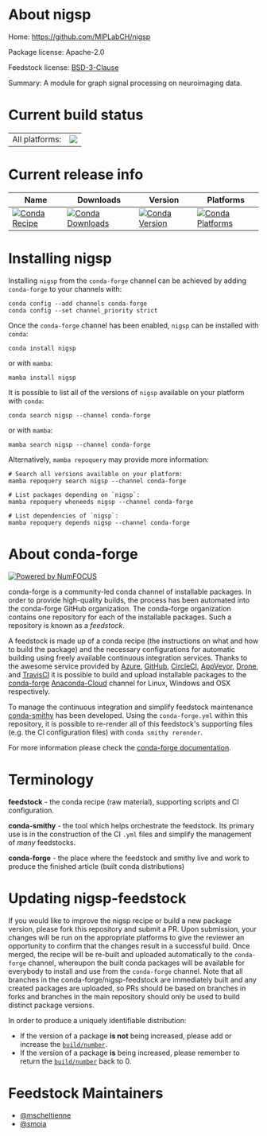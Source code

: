 About nigsp
===========

Home: https://github.com/MIPLabCH/nigsp

Package license: Apache-2.0

Feedstock license: [BSD-3-Clause](https://github.com/conda-forge/nigsp-feedstock/blob/main/LICENSE.txt)

Summary: A module for graph signal processing on neuroimaging data.

Current build status
====================


<table><tr><td>All platforms:</td>
    <td>
      <a href="https://dev.azure.com/conda-forge/feedstock-builds/_build/latest?definitionId=18203&branchName=main">
        <img src="https://dev.azure.com/conda-forge/feedstock-builds/_apis/build/status/nigsp-feedstock?branchName=main">
      </a>
    </td>
  </tr>
</table>

Current release info
====================

| Name | Downloads | Version | Platforms |
| --- | --- | --- | --- |
| [![Conda Recipe](https://img.shields.io/badge/recipe-nigsp-green.svg)](https://anaconda.org/conda-forge/nigsp) | [![Conda Downloads](https://img.shields.io/conda/dn/conda-forge/nigsp.svg)](https://anaconda.org/conda-forge/nigsp) | [![Conda Version](https://img.shields.io/conda/vn/conda-forge/nigsp.svg)](https://anaconda.org/conda-forge/nigsp) | [![Conda Platforms](https://img.shields.io/conda/pn/conda-forge/nigsp.svg)](https://anaconda.org/conda-forge/nigsp) |

Installing nigsp
================

Installing `nigsp` from the `conda-forge` channel can be achieved by adding `conda-forge` to your channels with:

```
conda config --add channels conda-forge
conda config --set channel_priority strict
```

Once the `conda-forge` channel has been enabled, `nigsp` can be installed with `conda`:

```
conda install nigsp
```

or with `mamba`:

```
mamba install nigsp
```

It is possible to list all of the versions of `nigsp` available on your platform with `conda`:

```
conda search nigsp --channel conda-forge
```

or with `mamba`:

```
mamba search nigsp --channel conda-forge
```

Alternatively, `mamba repoquery` may provide more information:

```
# Search all versions available on your platform:
mamba repoquery search nigsp --channel conda-forge

# List packages depending on `nigsp`:
mamba repoquery whoneeds nigsp --channel conda-forge

# List dependencies of `nigsp`:
mamba repoquery depends nigsp --channel conda-forge
```


About conda-forge
=================

[![Powered by
NumFOCUS](https://img.shields.io/badge/powered%20by-NumFOCUS-orange.svg?style=flat&colorA=E1523D&colorB=007D8A)](https://numfocus.org)

conda-forge is a community-led conda channel of installable packages.
In order to provide high-quality builds, the process has been automated into the
conda-forge GitHub organization. The conda-forge organization contains one repository
for each of the installable packages. Such a repository is known as a *feedstock*.

A feedstock is made up of a conda recipe (the instructions on what and how to build
the package) and the necessary configurations for automatic building using freely
available continuous integration services. Thanks to the awesome service provided by
[Azure](https://azure.microsoft.com/en-us/services/devops/), [GitHub](https://github.com/),
[CircleCI](https://circleci.com/), [AppVeyor](https://www.appveyor.com/),
[Drone](https://cloud.drone.io/welcome), and [TravisCI](https://travis-ci.com/)
it is possible to build and upload installable packages to the
[conda-forge](https://anaconda.org/conda-forge) [Anaconda-Cloud](https://anaconda.org/)
channel for Linux, Windows and OSX respectively.

To manage the continuous integration and simplify feedstock maintenance
[conda-smithy](https://github.com/conda-forge/conda-smithy) has been developed.
Using the ``conda-forge.yml`` within this repository, it is possible to re-render all of
this feedstock's supporting files (e.g. the CI configuration files) with ``conda smithy rerender``.

For more information please check the [conda-forge documentation](https://conda-forge.org/docs/).

Terminology
===========

**feedstock** - the conda recipe (raw material), supporting scripts and CI configuration.

**conda-smithy** - the tool which helps orchestrate the feedstock.
                   Its primary use is in the construction of the CI ``.yml`` files
                   and simplify the management of *many* feedstocks.

**conda-forge** - the place where the feedstock and smithy live and work to
                  produce the finished article (built conda distributions)


Updating nigsp-feedstock
========================

If you would like to improve the nigsp recipe or build a new
package version, please fork this repository and submit a PR. Upon submission,
your changes will be run on the appropriate platforms to give the reviewer an
opportunity to confirm that the changes result in a successful build. Once
merged, the recipe will be re-built and uploaded automatically to the
`conda-forge` channel, whereupon the built conda packages will be available for
everybody to install and use from the `conda-forge` channel.
Note that all branches in the conda-forge/nigsp-feedstock are
immediately built and any created packages are uploaded, so PRs should be based
on branches in forks and branches in the main repository should only be used to
build distinct package versions.

In order to produce a uniquely identifiable distribution:
 * If the version of a package **is not** being increased, please add or increase
   the [``build/number``](https://docs.conda.io/projects/conda-build/en/latest/resources/define-metadata.html#build-number-and-string).
 * If the version of a package **is** being increased, please remember to return
   the [``build/number``](https://docs.conda.io/projects/conda-build/en/latest/resources/define-metadata.html#build-number-and-string)
   back to 0.

Feedstock Maintainers
=====================

* [@mscheltienne](https://github.com/mscheltienne/)
* [@smoia](https://github.com/smoia/)

